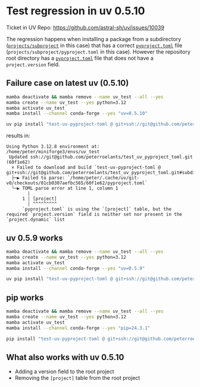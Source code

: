 # Test regression in uv 0.5.10

Ticket in UV Repo: https://github.com/astral-sh/uv/issues/10039

The regression happens when installing a package from a subdirectory ([`projects/subproject`](projects/subproject) in this case) that has a correct [`pyproject.toml`](projects/subproject/pyproject.toml) file (`projects/subproject/pyproject.toml` in this case). However the repository root directory has a [`pyproject.toml`](pyproject.toml) file that does not have a `project.version` field.


## Failure case on latest uv (0.5.10)

```bash
mamba deactivate && mamba remove --name uv_test --all --yes
mamba create --name uv_test --yes python=3.12
mamba activate uv_test
mamba install --channel conda-forge --yes "uv=0.5.10"

uv pip install "test-uv-pyproject-toml @ git+ssh://git@github.com/peterroelants/test_uv_pyproject_toml.git#subdirectory=projects/subproject"
```

results in:
```
Using Python 3.12.8 environment at: /home/peter/miniforge3/envs/uv_test
 Updated ssh://git@github.com/peterroelants/test_uv_pyproject_toml.git (60f1e62)
  × Failed to download and build `test-uv-pyproject-toml @ git+ssh://git@github.com/peterroelants/test_uv_pyproject_toml.git#subdirectory=projects/subproject`
  ├─▶ Failed to parse: `/home/peter/.cache/uv/git-v0/checkouts/01cb0307aefbc565/60f1e62/pyproject.toml`
  ╰─▶ TOML parse error at line 1, column 1
        |
      1 | [project]
        | ^^^^^^^^^
      `pyproject.toml` is using the `[project]` table, but the required `project.version` field is neither set nor present in the `project.dynamic` list
```

## uv 0.5.9 works
```bash
mamba deactivate && mamba remove --name uv_test --all --yes
mamba create --name uv_test --yes python=3.12
mamba activate uv_test
mamba install --channel conda-forge --yes "uv=0.5.9"

uv pip install "test-uv-pyproject-toml @ git+ssh://git@github.com/peterroelants/test_uv_pyproject_toml.git#subdirectory=projects/subproject"
```


## pip works
```bash
mamba deactivate && mamba remove --name uv_test --all --yes
mamba create --name uv_test --yes python=3.12
mamba activate uv_test
mamba install --channel conda-forge --yes "pip=24.3.1"

pip install "test-uv-pyproject-toml @ git+ssh://git@github.com/peterroelants/test_uv_pyproject_toml.git#subdirectory=projects/subproject"
```


## What also works with uv 0.5.10
- Adding a version field to the root project
- Removing the `[project]` table from the root project
